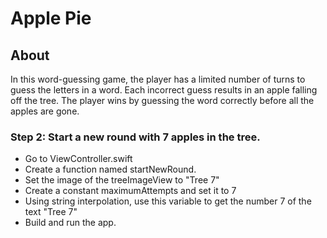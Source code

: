# Apple Pie

## About
In this word-guessing game, the player has a limited number of turns to guess the letters in a word. Each incorrect guess results in an apple falling off the tree. The player wins by guessing the word correctly before all the apples are gone.

### Step 2: Start a new round with 7 apples in the tree.

- Go to ViewController.swift
- Create a function named startNewRound.
- Set the image of the treeImageView to "Tree 7"
- Create a constant maximumAttempts and set it to 7
- Using string interpolation, use this variable to get the number 7 of the text "Tree 7"
- Build and run the app.
